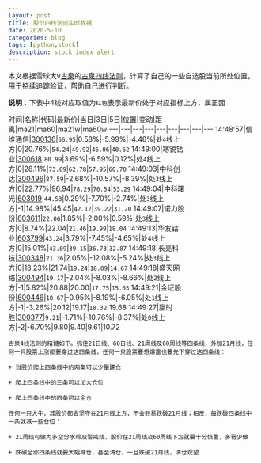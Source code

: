 ```yaml
---
layout: post
title: 股价四线法则实时数据
date: 2020-5-10
categories: blog
tags: [python,stock]
description: stock index alert
---
```



本文根据雪球大v[古泉](https://xueqiu.com/u/7148646888)的[古泉四线法则](https://xueqiu.com/7148646888/130498192)，计算了自己的一些自选股当前所处位置，用于持续追踪验证，帮助自己进行判断。

**说明**：下表中4线对应取值为`红色`表示最新价处于对应指标上方，属正面

时间|名称|代码|最新价|当日|3日|5日|位置|变动|距离|ma21|ma60|ma21w|ma60w
---|---|---|---|---|---|---|---|---
14:48:57|信维通信|[300136](https://xueqiu.com/S/SZ300136)|`56.95`|0.58%|-5.99%|-4.48%|处`4`线上方|0|20.76%|`54.24`|`49.92`|`46.06`|`40.62`
14:49:00|寒锐钴业|[300618](https://xueqiu.com/S/SZ300618)|`80.99`|3.69%|-6.59%|0.12%|处`4`线上方|0|28.11%|`73.09`|`62.78`|`57.95`|`60.70`
14:49:03|中科创达|[300496](https://xueqiu.com/S/SZ300496)|`87.59`|-2.68%|-10.57%|-8.39%|处`3`线上方|0|22.77%|96.94|`78.29`|`70.54`|`53.29`
14:49:04|中科曙光|[603019](https://xueqiu.com/S/SH603019)|`44.53`|0.29%|-7.70%|-2.74%|处`3`线上方|-1|14.98%|45.45|`42.12`|`39.22`|`31.20`
14:49:07|诺力股份|[603611](https://xueqiu.com/S/SH603611)|`22.06`|1.85%|-2.00%|0.59%|处`3`线上方|0|8.74%|22.04|`21.46`|`19.99`|`18.04`
14:49:13|华友钴业|[603799](https://xueqiu.com/S/SH603799)|`43.24`|3.79%|-7.45%|-4.65%|处`4`线上方|0|15.01%|`43.09`|`39.15`|`36.73`|`32.87`
14:49:18|长亮科技|[300348](https://xueqiu.com/S/SZ300348)|`21.36`|2.05%|-12.08%|-5.24%|处`3`线上方|0|18.23%|21.74|`19.24`|`18.09`|`14.67`
14:49:18|盛天网络|[300494](https://xueqiu.com/S/SZ300494)|`19.17`|-2.04%|-8.03%|-8.66%|处`2`线上方|-1|5.82%|20.88|20.00|`17.75`|`15.03`
14:49:21|金证股份|[600446](https://xueqiu.com/S/SH600446)|`18.67`|-0.95%|-8.19%|-6.05%|处`1`线上方|-1|-3.26%|20.12|19.17|`18.32`|19.68
14:49:27|赢时胜|[300377](https://xueqiu.com/S/SZ300377)|`9.21`|-1.71%|-10.76%|-8.37%|处`0`线上方|-2|-6.70%|9.80|9.40|9.61|10.72

```
古泉4线法则的精髓如下。抓住21日线、60日线、21周线及60周线等四条线，外加21月线，任何一只股票上涨都要穿过这四条线，任何一只股票要想爆雷也要先下穿过这四条线：

+ 当股价爬上四条线中的两条可以少量建仓

+ 爬上四条线中的三条可以加大仓位

+ 爬上四条线中的四条可以全仓

任何一只大牛，其股价都会坚守在21月线上方，不会轻易跌破21月线；相反，每跌破四条线中一条就减一些仓位：

+ 21周线可做为多空分水岭及警戒线，股价在21周线及60周线下方就要十分慎重，多看少做

+ 跌破全部四条线就要大幅减仓，甚至清仓，一旦跌破21月线，清仓观望
```